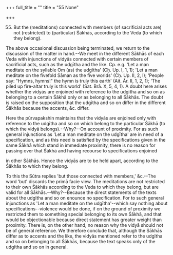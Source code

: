 +++
full_title = ""
title = "55 None"

+++


55. But the (meditations) connected with members (of sacrificial acts are) not (restricted) to (particular) Śākhās, according to the Veda (to which they belong).

The above occasional discussion being terminated, we return to the discussion of the matter in hand.--We meet in the different Śākhās of each Veda with injunctions of vidyās connected with certain members of sacrificial acts, such as the udgītha and the like. Cp. e.g. 'Let a man meditate on the syllable Om (as) the udgītha' (Cḥ. Up. I, 1, 1); 'Let a man meditate on the fivefold Sāman as the five worlds' (Cḥ. Up. II, 2, I); 'People say: "Hymns, hymns!" the hymn is truly this earth' (Ait. Ār. II, 1, 2, 1); 'The piled up fire-altar truly is this world' (Śat. Brā. X, 5, 4, 1). A doubt here arises whether the vidyās are enjoined with reference to the udgītha and so on as belonging to a certain Śākhā only or as belonging to all Śākhās. The doubt is raised on the supposition that the udgītha and so on differ in the different Śākhās because the accents, &c. differ.

Here the pūrvapakshin maintains that the vidyās are enjoined only with reference to the udgītha and so on which belong to the particular Śākhā (to which the vidyā belongs).--Why?--On account of proximity. For as such general injunctions as 'Let a man meditate on the udgītha' are in need of a specification, and as this need is satisfied by the specifications given in the same Śākhā which stand in immediate proximity, there is no reason for passing over that Śākhā and having recourse to specifications enjoined

in other Śākhās. Hence the vidyās are to be held apart, according to the Śākhās to which they belong.

To this the Sūtra replies 'but those connected with members,' &c.--The word 'but' discards the primā facie view. The meditations are not restricted to their own Śākhās according to the Veda to which they belong, but are valid for all Śākhās.--Why?--Because the direct statements of the texts about the udgītha and so on enounce no specification. For to such general injunctions as 'Let a man meditate on the udgītha'--which say nothing about specifications--violence would be done, if on the ground of proximity we restricted them to something special belonging to its own Śākhā, and that would be objectionable because direct statement has greater weight than proximity. There is, on the other hand, no reason why the vidyā should not be of general reference. We therefore conclude that, although the Śākhās differ as to accents and the like, the vidyās mentioned refer to the udgītha and so on belonging to all Śākhās, because the text speaks only of the udgītha and so on in general.

